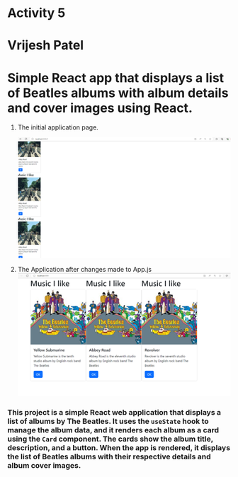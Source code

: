 # Activity 5 
# Vrijesh Patel
# Simple React app that displays a list of Beatles albums with album details and cover images using React.


1. The initial application page. 

   ![Screen shot Of GCU home page ](ss2.png)

2. The Application after changes made to App.js
 ![Screen shot Of GCU home page ](ss1.png)

 ###  This project is a simple React web application that displays a list of albums by The Beatles. It uses the `useState` hook to manage the album data, and it renders each album as a card using the `Card` component. The cards show the album title, description, and a button. When the app is rendered, it displays the list of Beatles albums with their respective details and album cover images.

 